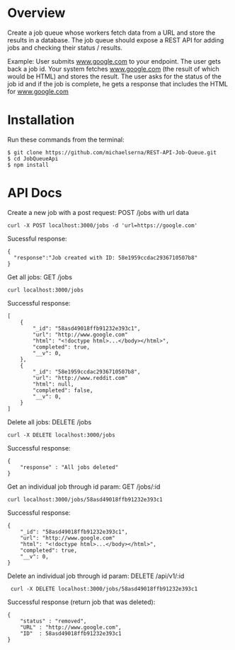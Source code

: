 Overview 
======
Create a job queue whose workers fetch data from a URL and store the results in a database.  The job queue should expose a REST API for adding jobs and checking their status / results.

Example:
User submits www.google.com to your endpoint.  The user gets back a job id. Your system fetches www.google.com (the result of which would be HTML) and stores the result.  The user asks for the status of the job id and if the job is complete, he gets a response that includes the HTML for www.google.com

Installation
=============
Run these commands from the terminal:
```
$ git clone https://github.com/michaelserna/REST-API-Job-Queue.git
$ cd JobQueueApi
$ npm install
```

# API Docs

Create a new job with a post request:
POST /jobs with url data
```
curl -X POST localhost:3000/jobs -d 'url=https://google.com'
```
Sucessful response:
```
{
  "response":"Job created with ID: 58e1959ccdac2936710507b8"
}

```

Get all jobs:
GET /jobs
```
curl localhost:3000/jobs
```
Successful response:
```http
[
    {
        "_id": "58asd49018ffb91232e393c1",
        "url": "http://www.google.com"
        "html": "<!doctype html>...</body></html>",
        "completed": true,
        "__v": 0,
    },
    {
        "_id": "58e1959ccdac2936710507b8",
        "url": "http://www.reddit.com"
        "html": null,
        "completed": false,
        "__v": 0,
    }
]
```
Delete all jobs:
DELETE /jobs
```
curl -X DELETE localhost:3000/jobs
```
Successful response:
```
{
    "response" : "All jobs deleted"
}
```

Get an individual job through id param:
GET /jobs/:id
```
curl localhost:3000/jobs/58asd49018ffb91232e393c1
```
Successful response:
```
{
    "_id": "58asd49018ffb91232e393c1",
    "url": "http://www.google.com"
    "html": "<!doctype html>...</body></html>",
    "completed": true,
    "__v": 0,
}
```

Delete an individual job through id param:
DELETE /api/v1/:id 
```
 curl -X DELETE localhost:3000/jobs/58asd49018ffb91232e393c1
```
Successful response (return job that was deleted):
```
{
    "status" : "removed",
    "URL" : "http://www.google.com",
    "ID"  : 58asd49018ffb91232e393c1
}
```

